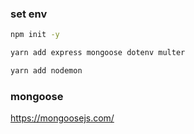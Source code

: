 ### set env 

```bash
npm init -y

yarn add express mongoose dotenv multer

yarn add nodemon
```

### mongoose 
https://mongoosejs.com/
